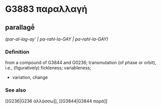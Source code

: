 # G3883 παραλλαγή

## parallagḗ

_(par-al-lag-ay' | pa-rahl-la-GAY | pa-rahl-la-GAY)_

### Definition

from a compound of G3844 and G0236; transmutation (of phase or orbit), i.e., (figuratively) fickleness; variableness; 

- variation, change

### See also

[[G236|G236 ἀλλάσσω]], [[G3844|G3844 παρά]]
